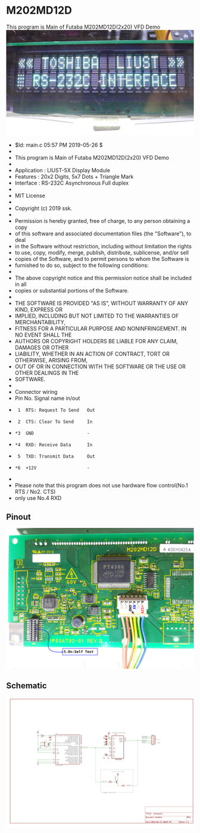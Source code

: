 # M202MD12D
This program is Main of Futaba M202MD12D(2x20) VFD Demo
![alt text](https://github.com/boricha/M202MD12D/blob/master/src/tada.jpg)

 * $Id: main.c 05:57 PM 2019-05-26 $
 *
 * This program is Main of Futaba M202MD12D(2x20) VFD Demo
 *
 * Application : LIUST-5X Display Module
 * Features    : 20x2 Digits, 5x7 Dots + Triangle Mark
 * Interface   : RS-232C Asynchronous Full duplex
 *
 * MIT License
 *
 * Copyright (c) 2019 ssk.
 *
 * Permission is hereby granted, free of charge, to any person obtaining a copy
 * of this software and associated documentation files (the "Software"), to deal
 * in the Software without restriction, including without limitation the rights
 * to use, copy, modify, merge, publish, distribute, sublicense, and/or sell
 * copies of the Software, and to permit persons to whom the Software is
 * furnished to do so, subject to the following conditions:
 *
 * The above copyright notice and this permission notice shall be included in all
 * copies or substantial portions of the Software.
 *
 * THE SOFTWARE IS PROVIDED "AS IS", WITHOUT WARRANTY OF ANY KIND, EXPRESS OR
 * IMPLIED, INCLUDING BUT NOT LIMITED TO THE WARRANTIES OF MERCHANTABILITY,
 * FITNESS FOR A PARTICULAR PURPOSE AND NONINFRINGEMENT. IN NO EVENT SHALL THE
 * AUTHORS OR COPYRIGHT HOLDERS BE LIABLE FOR ANY CLAIM, DAMAGES OR OTHER
 * LIABILITY, WHETHER IN AN ACTION OF CONTRACT, TORT OR OTHERWISE, ARISING FROM,
 * OUT OF OR IN CONNECTION WITH THE SOFTWARE OR THE USE OR OTHER DEALINGS IN THE
 * SOFTWARE.
 *
 * Connector wiring
 * Pin No. Signal name            in/out
 *      1  RTS: Request To Send   Out
 *      2  CTS: Clear To Send     In
 *     *3  GND                    -
 *     *4  RXD: Receive Data      In
 *      5  TXD: Transmit Data     Out
 *     *6  +12V                   -
 *
 *  Please note that this program does not use hardware flow control(No.1 RTS / No2. CTS) 
 *  only use No.4 RXD

## Pinout
![alt text](https://github.com/boricha/M202MD12D/blob/master/src/pinout.jpg)        
## Schematic
![alt text](https://github.com/boricha/M202MD12D/blob/master/schematic/schematic.jpg)
